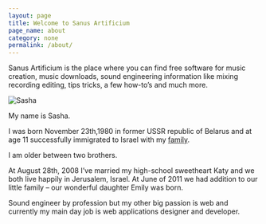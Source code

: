 ```yaml
---
layout: page
title: Welcome to Sanus Artificium
page_name: about
category: none
permalink: /about/
---
```


Sanus Artificium is the place where you can find free software for music creation, music downloads, sound engineering information like mixing recording editing, tips tricks, a few how-to’s and much more.

![Sasha](http://www.sanusart.com/wp-content/uploads/sasha.jpg)

My name is Sasha.

I was born November 23th,1980 in former USSR republic of Belarus and at age 11 successfully immigrated to Israel with my [family](/photos/).

I am older between two brothers.

At August 28th, 2008 I’ve married my high-school sweetheart Katy and we both live happily in Jerusalem, Israel. At June of 2011 we had addition to our little family – our wonderful daughter Emily was born.

Sound engineer by profession but my other big passion is web and currently my main day job is web applications designer and developer.